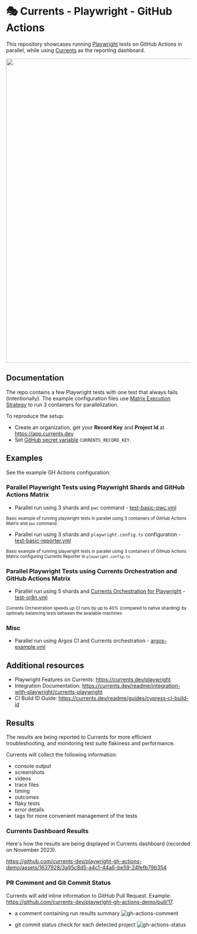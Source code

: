 # 🎭 Currents - Playwright - GitHub Actions

This repository showcases running [Playwright](https://playwright.dev/) tests on GitHub Actions in parallel, while using [Currents](https://currents.dev) as the reporting dashboard.

<p align="center">
  <img width="830" src="https://static.currents.dev/currents-playwright-banner-gh.png" />
</p>

## Documentation

The repo contains a few Playwright tests with one test that always fails (intentionally). The example configuration files use [Matrix Execution Strategy](https://docs.github.com/en/actions/using-workflows/workflow-syntax-for-github-actions#jobsjob_idstrategymatrix) to run 3 containers for parallelization.

To reproduce the setup:

- Create an organization, get your **Record Key** and **Project Id** at https://app.currents.dev
- Set [GitHub secret variable](https://docs.github.com/en/actions/reference/encrypted-secrets) `CURRENTS_RECORD_KEY`.

## Examples

See the example GH Actions configuration:

### Parallel Playwright Tests using Playwright Shards and GitHub Actions Matrix

- Parallel run using 3 shards and `pwc` command - [test-basic-pwc.yml](.github/workflows/test-basic-pwc.yml)

<small>Basic example of running playwright tests in parallel using 3 containers of GitHub Actions Matrix and `pwc` command.</small>

- Parallel run using 3 shards and `playwright.config.ts` configuration - [test-basic-reporter.yml](.github/workflows/test-basic-reporter.yml)

<small>Basic example of running playwright tests in parallel using 3 containers of GitHub Actions Matrix configuring Currents Reporter in `playwright.config.ts`</small>

### Parallel Playwright Tests using Currents Orchestration and GitHub Actions Matrix

- Parallel run using 5 shards and [Currents Orchestration for Playwright](https://docs.currents.dev/guides/parallelization-guide/pw-parallelization/playwright-orchestration) - [test-or8n.yml](.github/workflows/test-or8n.yml)

<small> Currents Orchestration speeds up CI runs by up to 40% (compared to native sharding) by optimally balancing tests between the available machines</small>

### Misc

- Parallel run using Argos CI and Currents orchestration - [argos-example.yml](.github/workflows/argos-example.yml)

## Additional resources

- Playwright Features on Currents: https://currents.dev/playwright
- Integration Documentation: https://currents.dev/readme/integration-with-playwright/currents-playwright
- CI Build ID Guide: https://currents.dev/readme/guides/cypress-ci-build-id

## Results

The results are being reported to Currents for more efficient troubleshooting, and monitoring test suite flakiness and performance.

Currents will collect the following information:

- console output
- screenshots
- videos
- trace files
- timing
- outcomes
- flaky tests
- error details
- tags for more convenient management of the tests

### Currents Dashboard Results

Here's how the results are being displayed in Currents dashboard (recorded on November 2023).

https://github.com/currents-dev/playwright-gh-actions-demo/assets/1637928/3a95c8d5-a4c1-44a6-be59-24fefb79b354

### PR Comment and Git Commit Status

Currents will add inline information to GitHub Pull Request. Example: https://github.com/currents-dev/playwright-gh-actions-demo/pull/17.

- a comment containing run results summary
  ![gh-actions-comment](https://github.com/currents-dev/playwright-gh-actions-demo/assets/1637928/6e9c11d3-8f92-4e2c-a70d-391bc04d2d52)

- git commit status check for each detected project
  ![gh-actions-status](https://github.com/currents-dev/playwright-gh-actions-demo/assets/1637928/d2a54c2d-befa-42d6-ac0a-96cbd387fc53)
